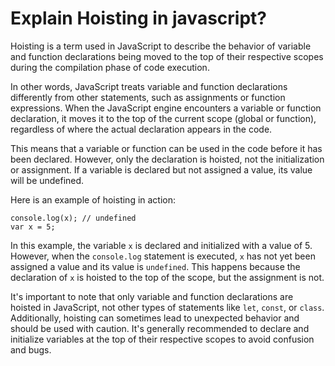 # Explain Hoisting in javascript?




Hoisting is a term used in JavaScript to describe the behavior of variable and function declarations being moved to the top of their respective scopes during the compilation phase of code execution.

In other words, JavaScript treats variable and function declarations differently from other statements, such as assignments or function expressions. When the JavaScript engine encounters a variable or function declaration, it moves it to the top of the current scope (global or function), regardless of where the actual declaration appears in the code.

This means that a variable or function can be used in the code before it has been declared. However, only the declaration is hoisted, not the initialization or assignment. If a variable is declared but not assigned a value, its value will be undefined.

Here is an example of hoisting in action:

```
console.log(x); // undefined
var x = 5;
```

In this example, the variable `x` is declared and initialized with a value of 5. However, when the `console.log` statement is executed, `x` has not yet been assigned a value and its value is `undefined`. This happens because the declaration of `x` is hoisted to the top of the scope, but the assignment is not.

It's important to note that only variable and function declarations are hoisted in JavaScript, not other types of statements like `let`, `const`, or `class`. Additionally, hoisting can sometimes lead to unexpected behavior and should be used with caution. It's generally recommended to declare and initialize variables at the top of their respective scopes to avoid confusion and bugs.
